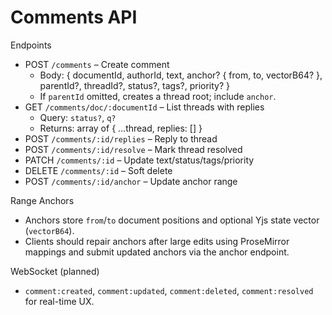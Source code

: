 # Comments API

Endpoints

- POST `/comments` – Create comment
  - Body: { documentId, authorId, text, anchor? { from, to, vectorB64? }, parentId?, threadId?, status?, tags?, priority? }
  - If `parentId` omitted, creates a thread root; include `anchor`.
- GET `/comments/doc/:documentId` – List threads with replies
  - Query: `status?`, `q?`
  - Returns: array of { ...thread, replies: [] }
- POST `/comments/:id/replies` – Reply to thread
- POST `/comments/:id/resolve` – Mark thread resolved
- PATCH `/comments/:id` – Update text/status/tags/priority
- DELETE `/comments/:id` – Soft delete
- POST `/comments/:id/anchor` – Update anchor range

Range Anchors

- Anchors store `from`/`to` document positions and optional Yjs state vector (`vectorB64`).
- Clients should repair anchors after large edits using ProseMirror mappings and submit updated anchors via the anchor endpoint.

WebSocket (planned)

- `comment:created`, `comment:updated`, `comment:deleted`, `comment:resolved` for real-time UX.

